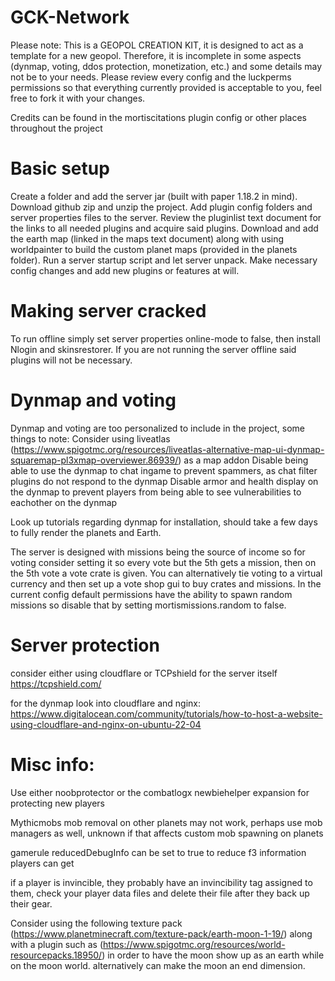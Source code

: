# GCK-Network
Please note: This is a GEOPOL CREATION KIT, it is designed to act as a template for a new geopol. Therefore, it is incomplete in some aspects (dynmap, voting, ddos protection, monetization, etc.) and some details may not be to your needs. Please review every config and the luckperms permissions so that everything currently provided is acceptable to you, feel free to fork it with your changes.

Credits can be found in the mortiscitations plugin config or other places throughout the project

# Basic setup
Create a folder and add the server jar (built with paper 1.18.2 in mind). 
Download github zip and unzip the project.
Add plugin config folders and server properties files to the server. Review the pluginlist text document for the links to all needed plugins and acquire said plugins. 
Download and add the earth map (linked in the maps text document) along with using worldpainter to build the custom planet maps (provided in the planets folder). 
Run a server startup script and let server unpack. Make necessary config changes and add new plugins or features at will.

# Making server cracked

To run offline simply set server properties online-mode to false, then install Nlogin and skinsrestorer. If you are not running the server offline said plugins will not be necessary.

# Dynmap and voting

Dynmap and voting are too personalized to include in the project, some things to note:
Consider using liveatlas (https://www.spigotmc.org/resources/liveatlas-alternative-map-ui-dynmap-squaremap-pl3xmap-overviewer.86939/) as a map addon
Disable being able to use the dynmap to chat ingame to prevent spammers, as chat filter plugins do not respond to the dynmap
Disable armor and health display on the dynmap to prevent players from being able to see vulnerabilities to eachother on the dynmap

Look up tutorials regarding dynmap for installation, should take a few days to fully render the planets and Earth.

The server is designed with missions being the source of income so for voting consider setting it so every vote but the 5th gets a mission, then on the 5th vote a vote crate is given. You can alternatively tie voting to a virtual currency and then set up a vote shop gui to buy crates and missions. In the current config default permissions have the ability to spawn random missions so disable that by setting mortismissions.random to false.

# Server protection

consider either using cloudflare or TCPshield for the server itself
https://tcpshield.com/

for the dynmap look into cloudflare and nginx:
https://www.digitalocean.com/community/tutorials/how-to-host-a-website-using-cloudflare-and-nginx-on-ubuntu-22-04

# Misc info:
Use either noobprotector or the combatlogx newbiehelper expansion for protecting new players

Mythicmobs mob removal on other planets may not work, perhaps use mob managers as well, unknown if that affects custom mob spawning on planets

gamerule reducedDebugInfo can be set to true to reduce f3 information players can get

if a player is invincible, they probably have an invincibility tag assigned to them, check your player data files and delete their file after they back up their gear.

Consider using the following texture pack (https://www.planetminecraft.com/texture-pack/earth-moon-1-19/) along with a plugin such as (https://www.spigotmc.org/resources/world-resourcepacks.18950/) in order to have the moon show up as an earth while on the moon world. alternatively can make the moon an end dimension.
